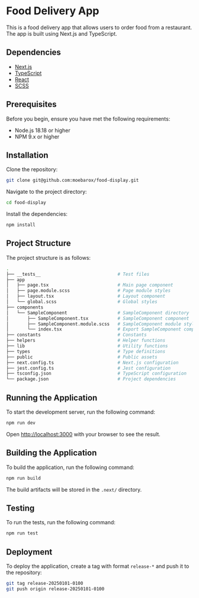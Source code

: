 # Food Delivery App

This is a food delivery app that allows users to order food from a restaurant. The app is built using Next.js and TypeScript.

## Dependencies

- [Next.js](https://nextjs.org/)
- [TypeScript](https://www.typescriptlang.org/)
- [React](https://reactjs.org/)
- [SCSS](https://sass-lang.com/)

## Prerequisites

Before you begin, ensure you have met the following requirements:

- Node.js 18.18 or higher
- NPM 9.x or higher

## Installation

Clone the repository:

```bash
git clone git@github.com:moebarox/food-display.git
```

Navigate to the project directory:

```bash
cd food-display
```

Install the dependencies:

```bash
npm install
```

## Project Structure

The project structure is as follows:

```bash
.
├── __tests__                             # Test files
├── app
│   ├── page.tsx                          # Main page component
│   ├── page.module.scss                  # Page module styles
│   ├── layout.tsx                        # Layout component
│   └── global.scss                       # Global styles
├── components
│   └── SampleComponent                   # SampleComponent directory
│       ├── SampleComponent.tsx           # SampleComponent component
│       ├── SampleComponent.module.scss   # SampleComponent module styles
│       └── index.tsx                     # Export SampleComponent component
├── constants                             # Constants
├── helpers                               # Helper functions
├── lib                                   # Utility functions
├── types                                 # Type definitions
├── public                                # Public assets
├── next.config.ts                        # Next.js configuration
├── jest.config.ts                        # Jest configuration
├── tsconfig.json                         # TypeScript configuration
└── package.json                          # Project dependencies
```

## Running the Application

To start the development server, run the following command:

```bash
npm run dev
```

Open [http://localhost:3000](http://localhost:3000) with your browser to see the result.

## Building the Application

To build the application, run the following command:

```bash
npm run build
```

The build artifacts will be stored in the `.next/` directory.

## Testing

To run the tests, run the following command:

```bash
npm run test
```

## Deployment

To deploy the application, create a tag with format `release-*` and push it to the repository:

```bash
git tag release-20250101-0100
git push origin release-20250101-0100
```
